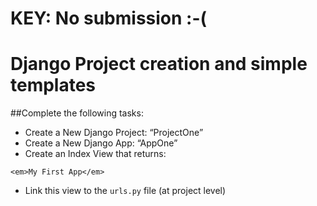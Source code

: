 # KEY: No submission :-(

# Django Project creation and simple templates

##Complete the following tasks:
* Create a New Django Project: “ProjectOne”
* Create a New Django App: “AppOne”
* Create an Index View that returns:
```
<em>My First App</em>
```
* Link this view to the ```urls.py``` file (at project level)

